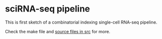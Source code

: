 sciRNA-seq pipeline
===================

This is first sketch of a combinatorial indexing single-cell RNA-seq pipeline.

Check the make file and [source files in src](src/) for more.
